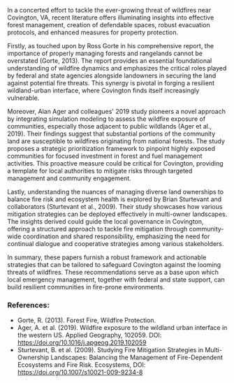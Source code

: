 In a concerted effort to tackle the ever-growing threat of wildfires near Covington, VA, recent literature offers illuminating insights into effective forest management, creation of defendable spaces, robust evacuation protocols, and enhanced measures for property protection. 

Firstly, as touched upon by Ross Gorte in his comprehensive report, the importance of properly managing forests and rangelands cannot be overstated (Gorte, 2013). The report provides an essential foundational understanding of wildfire dynamics and emphasizes the critical roles played by federal and state agencies alongside landowners in securing the land against potential fire threats. This synergy is pivotal in forging a resilient wildland-urban interface, where Covington finds itself increasingly vulnerable.

Moreover, Alan Ager and colleagues' 2019 study pioneers a novel approach by integrating simulation modeling to assess the wildfire exposure of communities, especially those adjacent to public wildlands (Ager et al., 2019). Their findings suggest that substantial portions of the community land are susceptible to wildfires originating from national forests. The study proposes a strategic prioritization framework to pinpoint highly exposed communities for focused investment in forest and fuel management activities. This proactive measure could be critical for Covington, providing a template for local authorities to mitigate risks through targeted management and community engagement.

Lastly, understanding the nuances of managing diverse land ownerships to balance fire risk and ecosystem health is explored by Brian Sturtevant and collaborators (Sturtevant et al., 2009). Their study showcases how various mitigation strategies can be deployed effectively in multi-owner landscapes. The insights derived could guide the local governance in Covington, offering a structured approach to tackle fire mitigation through community-wide coordination and shared responsibility, emphasizing the need for continual dialogue and cooperative strategies among various stakeholders.

In summary, these papers furnish a robust framework and actionable strategies that can be tailored to safeguard Covington against the looming threats of wildfires. These recommendations serve as a base upon which local emergency management, together with federal and state support, can build resilient communities in fire-prone environments.

### References:
- Gorte, R. (2013). Forest Fire, Wildfire Protection.
- Ager, A. et al. (2019). Wildfire exposure to the wildland urban interface in the western US. Applied Geography, 102059. DOI: https://doi.org/10.1016/j.apgeog.2019.102059
- Sturtevant, B. et al. (2009). Studying Fire Mitigation Strategies in Multi-Ownership Landscapes: Balancing the Management of Fire-Dependent Ecosystems and Fire Risk. Ecosystems, DOI: https://doi.org/10.1007/s10021-009-9234-8